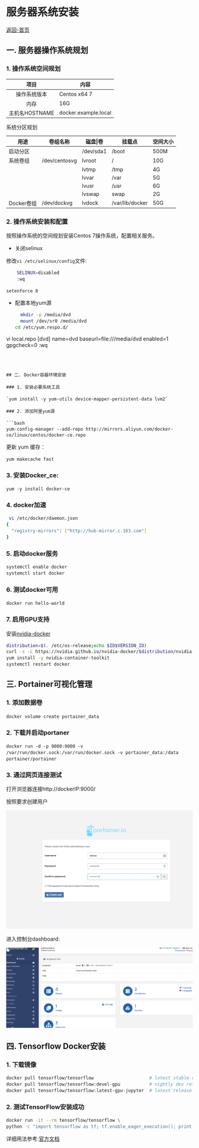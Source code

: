 # 服务器系统安装

[返回-首页](../README.md)

## 一. 服务器操作系统规划

### 1. 操作系统空间规划

|      项目      | 内容                 |
| :------------: | -------------------- |
|  操作系统版本  | Centos x64 7         |
|      内存      | 16G                  |
| 主机名HOSTNAME | docker.example.local |

系统分区规划

| 用途       | 卷组名称      | 磁盘\|卷  | 挂载点          | 空间大小 |
| ---------- | ------------- | --------- | --------------- | -------- |
| 启动分区   |               | /dev/sda1 | /boot           | 500M     |
| 系统卷组   | /dev/centosvg | lvroot    | /               | 10G      |
|            |               | lvtmp     | /tmp            | 4G       |
|            |               | lvvar     | /var            | 5G       |
|            |               | lvusr     | /usr            | 6G       |
|            |               | lvswap    | swap            | 2G       |
| Docker卷组 | /dev/dockvg   | lvdock    | /var/lib/docker | 50G      |

### 2. 操作系统安装和配置

按照操作系统的空间规划安装Centos 7操作系统，配置相关服务。

- 关闭selinux

修改`vi /etc/selinux/config`文件:

```bash
	SELINUX=disabled
	:wq
```

`setenforce 0`

- 配置本地yum源

  ```bash
	mkdir -p /media/dvd
	mount /dev/sr0 /media/dvd
  cd /etc/yum.respo.d/
vi local.repo
      [dvd]
      name=dvd
      baseurl=file:///media/dvd
      enabled=1
      gpgcheck=0
  :wq
  ```
  
  

## 二. Docker容器环境安装

### 1. 安装必要系统工具

`yum install -y yum-utils device-mapper-persistent-data lvm2`

### 2. 添加阿里yum源

```bash
yum-config-manager --add-repo http://mirrors.aliyun.com/docker-ce/linux/centos/docker-ce.repo
```

更新 yum 缓存：

`yum makecache fast`

### 3. 安装Docker_ce:

`yum -y install docker-ce`

### 4.  docker加速

```bash
 vi /etc/docker/daemon.json 
{
  "registry-mirrors": ["http://hub-mirror.c.163.com"]
}

```

### 5. 启动docker服务

```bash
systemctl enable docker
systemctl start docker
```

### 6. 测试docker可用

`docker run hello-world`

### 7. 启用GPU支持

安装[nvidia-docker](https://github.com/NVIDIA/nvidia-docker)

```bash
distribution=$(. /etc/os-release;echo $ID$VERSION_ID)
curl -s -L https://nvidia.github.io/nvidia-docker/$distribution/nvidia-docker.repo |tee /etc/yum.repos.d/nvidia-docker.repo
yum install -y nvidia-container-toolkit
systemctl restart docker
```



## 三. Portainer可视化管理

### 1. 添加数据卷

`docker volume create portainer_data`

### 2. 下载并启动portaner

`docker run -d -p 9000:9000 -v /var/run/docker.sock:/var/run/docker.sock -v portainer_data:/data portainer/portainer`

### 3. 通过网页连接测试

打开浏览器连接http://dockerIP:9000/

按照要求创建用户

![创建用户](image/portainer_init.jpeg)

进入控制台dashboard:

![dashboard](image/portainer_dash.png)



## 四. Tensorflow Docker安装

### 1. 下载镜像

```bash
docker pull tensorflow/tensorflow                     # latest stable release
docker pull tensorflow/tensorflow:devel-gpu           # nightly dev release w/ GPU support
docker pull tensorflow/tensorflow:latest-gpu-jupyter  # latest release w/ GPU support and Jupyter
```

### 2. 测试TensorFlow安装成功

```bash
docker run -it --rm tensorflow/tensorflow \
python -c "import tensorflow as tf; tf.enable_eager_execution(); print(tf.reduce_sum(tf.random_normal([1000, 1000])))"
```

详细用法参考:[官方文档](https://tensorflow.google.cn/install/docker)

